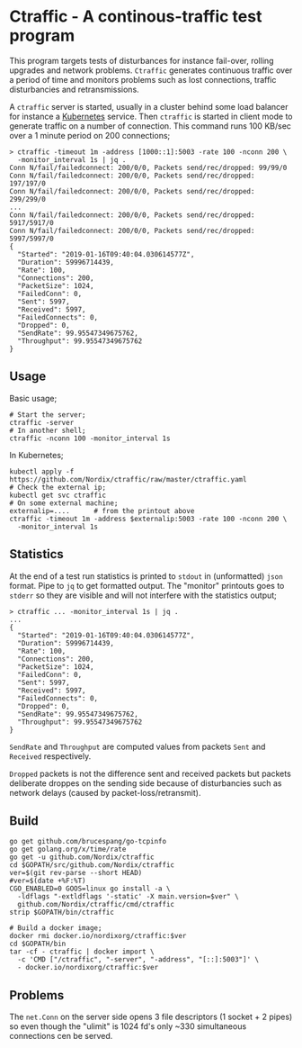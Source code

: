 # Ctraffic - A continous-traffic test program

This program targets tests of disturbances for instance fail-over,
rolling upgrades and network problems. `Ctraffic` generates continuous
traffic over a period of time and monitors problems such as lost
connections, traffic disturbancies and retransmissions.

A `ctraffic` server is started, usually in a cluster behind some load
balancer for instance a [Kubernetes](https://kubernetes.io/)
service. Then `ctraffic` is started in client mode to generate traffic
on a number of connection. This command runs 100 KB/sec over a 1
minute period on 200 connections;

```
> ctraffic -timeout 1m -address [1000::1]:5003 -rate 100 -nconn 200 \
  -monitor_interval 1s | jq .
Conn N/fail/failedconnect: 200/0/0, Packets send/rec/dropped: 99/99/0
Conn N/fail/failedconnect: 200/0/0, Packets send/rec/dropped: 197/197/0
Conn N/fail/failedconnect: 200/0/0, Packets send/rec/dropped: 299/299/0
...
Conn N/fail/failedconnect: 200/0/0, Packets send/rec/dropped: 5917/5917/0
Conn N/fail/failedconnect: 200/0/0, Packets send/rec/dropped: 5997/5997/0
{
  "Started": "2019-01-16T09:40:04.030614577Z",
  "Duration": 59996714439,
  "Rate": 100,
  "Connections": 200,
  "PacketSize": 1024,
  "FailedConn": 0,
  "Sent": 5997,
  "Received": 5997,
  "FailedConnects": 0,
  "Dropped": 0,
  "SendRate": 99.95547349675762,
  "Throughput": 99.95547349675762
}
```

## Usage

Basic usage;
```
# Start the server;
ctraffic -server
# In another shell;
ctraffic -nconn 100 -monitor_interval 1s
```

In Kubernetes;
```
kubectl apply -f https://github.com/Nordix/ctraffic/raw/master/ctraffic.yaml
# Check the external ip;
kubectl get svc ctraffic
# On some external machine;
externalip=....      # from the printout above
ctraffic -timeout 1m -address $externalip:5003 -rate 100 -nconn 200 \
  -monitor_interval 1s
```

## Statistics

At the end of a test run statistics is printed to `stdout` in
(unformatted) `json` format. Pipe to `jq` to get formatted output.
The "monitor" printouts goes to `stderr` so they are visible and will
not interfere with the statistics output;

```
> ctraffic ... -monitor_interval 1s | jq .
...
{
  "Started": "2019-01-16T09:40:04.030614577Z",
  "Duration": 59996714439,
  "Rate": 100,
  "Connections": 200,
  "PacketSize": 1024,
  "FailedConn": 0,
  "Sent": 5997,
  "Received": 5997,
  "FailedConnects": 0,
  "Dropped": 0,
  "SendRate": 99.95547349675762,
  "Throughput": 99.95547349675762
}
```

`SendRate` and `Throughput` are computed values from packets `Sent`
and `Received` respectively.

`Dropped` packets is not the difference sent and received packets but
packets deliberate droppes on the sending side because of
disturbancies such as network delays (caused by
packet-loss/retransmit).


## Build

```
go get github.com/brucespang/go-tcpinfo
go get golang.org/x/time/rate
go get -u github.com/Nordix/ctraffic
cd $GOPATH/src/github.com/Nordix/ctraffic
ver=$(git rev-parse --short HEAD)
#ver=$(date +%F:%T)
CGO_ENABLED=0 GOOS=linux go install -a \
  -ldflags "-extldflags '-static' -X main.version=$ver" \
  github.com/Nordix/ctraffic/cmd/ctraffic
strip $GOPATH/bin/ctraffic

# Build a docker image;
docker rmi docker.io/nordixorg/ctraffic:$ver
cd $GOPATH/bin
tar -cf - ctraffic | docker import \
  -c 'CMD ["/ctraffic", "-server", "-address", "[::]:5003"]' \
  - docker.io/nordixorg/ctraffic:$ver
```


## Problems

The `net.Conn` on the server side opens 3 file descriptors (1 socket +
2 pipes) so even though the "ulimit" is 1024 fd's only ~330 simultaneous
connections cen be served.
